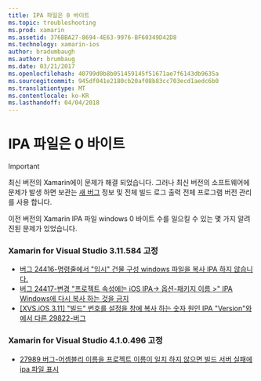 ```yaml
---
title: IPA 파일은 0 바이트
ms.topic: troubleshooting
ms.prod: xamarin
ms.assetid: 376BBA27-8694-4E63-9976-BF60349D42D8
ms.technology: xamarin-ios
author: bradumbaugh
ms.author: brumbaug
ms.date: 03/21/2017
ms.openlocfilehash: 40799d0b8b051459145f51671ae7f6143db9635a
ms.sourcegitcommit: 945df041e2180cb20af08b83cc703ecd1aedc6b0
ms.translationtype: MT
ms.contentlocale: ko-KR
ms.lasthandoff: 04/04/2018
---
```

# <a name="ipa-file-is-0-bytes"></a>IPA 파일은 0 바이트

> [!IMPORTANT]
> 최신 버전의 Xamarin에이 문제가 해결 되었습니다. 그러나 최신 버전의 소프트웨어에 문제가 발생 하면 보관는 [새 버그](~/cross-platform/troubleshooting/questions/howto-file-bug.md) 정보 및 전체 빌드 로그 출력 전체 프로그램 버전 관리를 사용 합니다.



이전 버전의 Xamarin IPA 파일 windows 0 바이트 수를 일으킬 수 있는 몇 가지 알려진된 문제가 있었습니다. 

### <a name="fixed-in-xamarin-for-visual-studio-311584"></a>Xamarin for Visual Studio 3.11.584 고정 
- [버그 24416-명령줄에서 "임시" 건물 구성 windows 파일을 복사 IPA 하지 않습니다.](https://bugzilla.xamarin.com/show_bug.cgi?id=24416)
- [버그 24417-변경 "프로젝트 속성에는 iOS IPA-> 옵션-패키지 이름 >" IPA Windows에 다시 복사 하는 것을 금지](https://bugzilla.xamarin.com/show_bug.cgi?id=24417)
- [[XVS.iOS 3.11] "빌드" 번호를 설정을 창에 복사 하는 숫자 원인 IPA "Version"와에서 다른 29822-버그](https://bugzilla.xamarin.com/show_bug.cgi?id=29822)

### <a name="fixed-in-xamarin-for-visual-studio-410496"></a>Xamarin for Visual Studio 4.1.0.496 고정
- [27989 버그-어셈블리 이름을 프로젝트 이름이 일치 하지 않으면 빌드 서버 실패에 ipa 파일 표시](https://bugzilla.xamarin.com/show_bug.cgi?id=27989)
